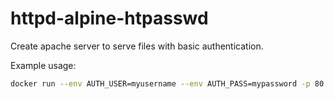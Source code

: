 # httpd-alpine-htpasswd

Create apache server to serve files with basic authentication.

Example usage:

```bash
docker run --env AUTH_USER=myusername --env AUTH_PASS=mypassword -p 80:80 roopemerikukka/httpd-alpine-htpasswd
```